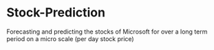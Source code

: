 # Stock-Prediction
Forecasting and predicting the stocks of Microsoft for over a long term period on a micro scale (per day stock price)
